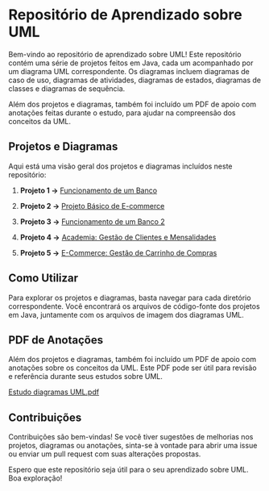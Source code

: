 # Repositório de Aprendizado sobre UML

Bem-vindo ao repositório de aprendizado sobre UML! Este repositório contém uma série de projetos feitos em Java, cada um acompanhado por um diagrama UML correspondente. Os diagramas incluem diagramas de caso de uso, diagramas de atividades, diagramas de estados, diagramas de classes e diagramas de sequência.

Além dos projetos e diagramas, também foi incluído um PDF de apoio com anotações feitas durante o estudo, para ajudar na compreensão dos conceitos da UML.

## Projetos e Diagramas

Aqui está uma visão geral dos projetos e diagramas incluídos neste repositório:

1. **Projeto 1 ->** [Funcionamento de um Banco](https://github.com/heitorbrunini/UML/tree/master/Caso_de_uso)

2. **Projeto 2 ->** [Projeto Básico de E-commerce](https://github.com/heitorbrunini/UML/tree/master/Diagrama_de_classes)

3. **Projeto 3 ->** [Funcionamento de um Banco 2](https://github.com/heitorbrunini/UML/tree/master/Diagrama_de_sequência)

4. **Projeto 4 ->** [Academia: Gestão de Clientes e Mensalidades](https://github.com/heitorbrunini/UML/tree/master/https://github.com/heitorbrunini/UML/tree/master/Diagrama_de_Estados)

5. **Projeto 5 ->** [E-Commerce: Gestão de Carrinho de Compras](https://github.com/heitorbrunini/UML/tree/master/https://github.com/heitorbrunini/UML/tree/master/Diagrama_de_Estados)

## Como Utilizar

Para explorar os projetos e diagramas, basta navegar para cada diretório correspondente. Você encontrará os arquivos de código-fonte dos projetos em Java, juntamente com os arquivos de imagem dos diagramas UML.

## PDF de Anotações

Além dos projetos e diagramas, também foi incluído um PDF de apoio com anotações sobre os conceitos da UML. Este PDF pode ser útil para revisão e referência durante seus estudos sobre UML.

[Estudo diagramas UML.pdf](https://github.com/heitorbrunini/UML/blob/master/Estudo%20diagramas%20UML.pdf)

## Contribuições

Contribuições são bem-vindas! Se você tiver sugestões de melhorias nos projetos, diagramas ou anotações, sinta-se à vontade para abrir uma issue ou enviar um pull request com suas alterações propostas.

Espero que este repositório seja útil para o seu aprendizado sobre UML. Boa exploração!
